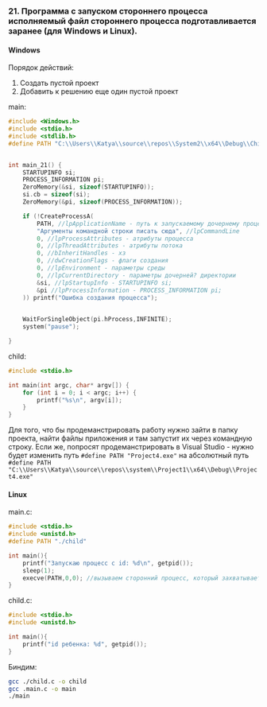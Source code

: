 ### 21. Программа с запуском стороннего процесса исполняемый файл стороннего процесса подготавливается заранее (для Windows и Linux).

#### Windows

Порядок действий: 
1. Создать пустой проект
2. Добавить к решению еще один пустой проект

main: 
```C
#include <Windows.h>
#include <stdio.h>
#include <stdlib.h>
#define PATH "C:\\Users\\Katya\\source\\repos\\System2\\x64\\Debug\\Child.exe"


int main_21() {
	STARTUPINFO si;
	PROCESS_INFORMATION pi;
	ZeroMemory(&si, sizeof(STARTUPINFO));
	si.cb = sizeof(si);
	ZeroMemory(&pi, sizeof(PROCESS_INFORMATION));

	if (!CreateProcessA(
		PATH, //lpApplicationName - путь к запускаемому дочернему процессу
		"Аргументы командной строки писать сюда", //lpCommandLine
		0, //lpProcessAttributes - атрибуты процесса
		0, //lpThreadAttributes - атрибуты потока
		0, //bInheritHandles - хз
		0, //dwCreationFlags - флаги создания
		0, //lpEnvironment - параметры среды
		0, //lpCurrentDirectory - параметры дочерней? директории
		&si, //lpStartupInfo - STARTUPINFO si;
		&pi //lpProcessInformation - PROCESS_INFORMATION pi;
	)) printf("Ошибка создания процесса");

	
	WaitForSingleObject(pi.hProcess,INFINITE);
	system("pause");

}
```
child: 
``` C
#include <stdio.h>

int main(int argc, char* argv[]) {
	for (int i = 0; i < argc; i++) {
		printf("%s\n", argv[i]);
	}
}
```
Для того, что бы продеманстрировать работу нужно зайти в папку проекта, найти файлы приложения и там  запустит их через командную строку. Если же, попросят продеманстрировать в Visual Studio - нужно будет изменить путь `#define PATH "Project4.exe"` на абсолютный путь `#define PATH "C:\\Users\\Katya\\source\\repos\\system\\Project1\\x64\\Debug\\Project4.exe"`

#### Linux

main.c:
``` C
#include <stdio.h>
#include <unistd.h>
#define PATH "./child"

int main(){
    printf("Запускаю процесс с id: %d\n", getpid());
    sleep(1);
    execve(PATH,0,0); //вызываем сторонний процесс, который захватывает консоль, очищает данные предыдущего процесса и печатает другим процессом
}
```

child.c:
``` C
#include <stdio.h>
#include <unistd.h>

int main(){
    printf("id ребенка: %d", getpid());
}
```

Биндим:
``` bash
gcc ./child.c -o child
gcc .main.c -o main
./main
```